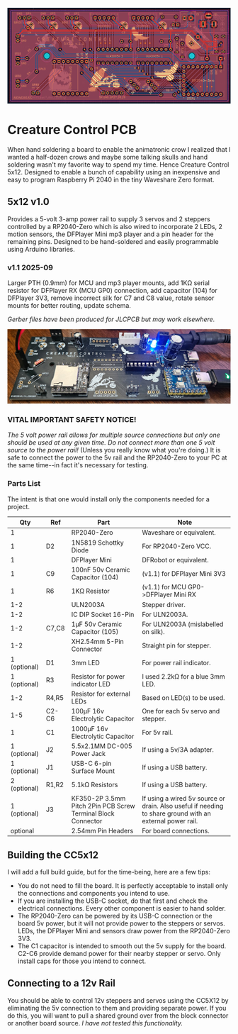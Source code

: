 ![The Creature Control 5x12 PCB](images/cc5x12-003.png)
# Creature Control PCB #
When hand soldering a board to enable the animatronic crow I realized that I wanted a half-dozen crows and maybe some talking skulls and hand soldering wasn't my favorite way to spend my time.
Hence Creature Control 5x12. Designed to enable a bunch of capability using an inexpensive and easy to program Raspberry Pi 2040 in the tiny Waveshare Zero format.

## 5x12 v1.0 ##
Provides a 5-volt 3-amp power rail to supply 3 servos and 2 steppers controlled by a RP2040-Zero which is also wired to incorporate 2 LEDs, 2 motion sensors, the DFPlayer Mini mp3 player and a pin header for the remaining pins.
Designed to be hand-soldered and easily programmable using Arduino libraries.
### v1.1 2025-09 ###
Larger PTH (0.9mm) for MCU and mp3 player mounts, 
add 1KΩ serial resistor for DFPlayer RX (MCU GP0) connection, 
add capacitor (104) for DFPlayer 3V3, 
remove incorrect silk for C7 and C8 value,
rotate sensor mounts for better routing,
update schema.

*Gerber files have been produced for JLCPCB but may work elsewhere.*

![Animatronic Crow build on CC5x12](images/cc5x12-002.png)
### VITAL IMPORTANT SAFETY NOTICE! ###
*The 5 volt power rail allows for multiple source connections but only one should be used at any given time.* 
*Do not connect more than one 5 volt source to the power rail!*
(Unless you really know what you're doing.)
It is safe to connect the power to the 5v rail and the RP2040-Zero to your PC at the same time--in fact it's necessary for testing.
### Parts List ###
The intent is that one would install only the components needed for a project.

| Qty          | Ref   | Part                                                         | Note                                                                                                     |
|--------------|-------|--------------------------------------------------------------|----------------------------------------------------------------------------------------------------------|
| 1            |       | RP2040-Zero                                                  | Waveshare or equivalent.                                                                                 |
| 1            | D2    | 1N5819 Schottky Diode                                        | For RP2040-Zero VCC.                                                                                     |
| 1            |       | DFPlayer Mini                                                | DFRobot or equivalent.                                                                                   |
| 1            | C9    | 100nF 50v Ceramic Capacitor (104)                            | (v1.1) for DFPlayer Mini 3V3                                                                             |
| 1            | R6    | 1KΩ Resistor                                                 | (v1.1) for MCU GP0->DFPlayer Mini RX                                                                     |
| 1-2          |       | ULN2003A                                                     | Stepper driver.                                                                                          |
| 1-2          |       | IC DIP Socket 16-Pin                                         | For ULN2003A.                                                                                            |
| 1-2          | C7,C8 | 1µF 50v Ceramic Capacitor (105)                              | For ULN2003A (mislabelled on silk).                                                                      |
| 1-2          |       | XH2.54mm 5-Pin Connector                                     | Straight pin for stepper.                                                                                |
| 1 (optional) | D1    | 3mm LED                                                      | For power rail indicator.                                                                                |
| 1 (optional) | R3    | Resistor for power indicator LED                             | I used 2.2kΩ for a blue 3mm LED.                                                                         |
| 1-2          | R4,R5 | Resistor for external LEDs                                   | Based on LED(s) to be used.                                                                              |
| 1-5          | C2-C6 | 100µF 16v Electrolytic Capacitor                             | One for each 5v servo and stepper.                                                                       |
| 1            | C1    | 1000µF 16v Electrolytic Capacitor                            | For 5v rail.                                                                                             |
| 1 (optional) | J2    | 5.5x2.1MM DC-005 Power Jack                                  | If using a 5v/3A adapter.                                                                                |
| 1 (optional) | J1    | USB-C 6-pin Surface Mount                                    | If using a USB battery.                                                                                  |
| 2 (optional) | R1,R2 | 5.1kΩ Resistors                                              | If using a USB battery.                                                                                  |
| 1 (optional) | J3    | KF350-2P 3.5mm Pitch 2Pin PCB Screw Terminal Block Connector | If using a wired 5v source or drain. Also useful if needing to share ground with an external power rail. |
| optional     |       | 2.54mm Pin Headers                                           | For board connections.                                                                                   |

## Building the CC5x12 ##

I will add a full build guide, but for the time-being, here are a few tips:
* You do not need to fill the board. It is perfectly acceptable to install only the connections and components you intend to use.
* If you are installing the USB-C socket, do that first and check the electrical connections. Every other component is easier to hand solder.
* The RP2040-Zero can be powered by its USB-C connection or the board 5v power, but it will not provide power to the steppers or servos. LEDs, the DFPlayer Mini and sensors draw power from the RP2040-Zero 3V3.
* The C1 capacitor is intended to smooth out the 5v supply for the board. C2-C6 provide demand power for their nearby stepper or servo. Only install caps for those you intend to connect.

## Connecting to a 12v Rail ##
You should be able to control 12v steppers and servos using the CC5X12 by eliminating the 5v connection to them and providing separate power. 
If you do this, you will want to pull a shared ground over from the block connector or another board source.
*I have not tested this functionality.*



